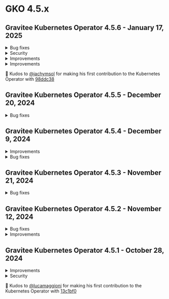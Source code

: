 # GKO 4.5.x

## Gravitee Kubernetes Operator 4.5.6 - January 17, 2025

<details>

<summary>Bug fixes</summary>

* Admission panics when Management Context references a secret in another namespace [#10275](https://github.com/gravitee-io/issues/issues/10275)

</details>

<details>

<summary>Security</summary>

* Update module golang.org/x/net to v0.33.0 [#10254](https://github.com/gravitee-io/issues/issues/10254)

</details>

<details>

<summary>Improvements</summary>

* Upcoming 4.6 Gravitee Cloud support has been backported

</details>

<details>
<summary>Improvements</summary>

  * Upcoming 4.6 Gravitee Cloud support has been backported
</details>

🚀 Kudos to [@jachymsol](https://github.com/jachymsol) for making his first contribution to the Kubernetes Operator with [98ddc38](https://github.com/gravitee-io/gravitee-kubernetes-operator/commit/98ddc38ec043eb7812e6d334c1d4c8b6dcc4275a)

## Gravitee Kubernetes Operator 4.5.5 - December 20, 2024

<details>

<summary>Bug fixes</summary>

* Missing deprecated status in API definition for plans [#10248](https://github.com/gravitee-io/issues/issues/10248)
* Application notifyMembers doesn't work [#10231](https://github.com/gravitee-io/issues/issues/10231)
* Editable HTTP configuration when an API is managed by the operator [#10221](https://github.com/gravitee-io/issues/issues/10221)
* Template strings are not resolved for API Resources references [#10214](https://github.com/gravitee-io/issues/issues/10214)
* Unable to import two v2 plans with same type in APIM [#10195](https://github.com/gravitee-io/issues/issues/10195)

</details>

## Gravitee Kubernetes Operator 4.5.4 - December 9, 2024

<details>

<summary>Improvements</summary>

* Issue a clear warning when attempting to apply a group with an API primary owner [#10094](https://github.com/gravitee-io/issues/issues/10094)
* Improve OAuth application settings validation [#10079](https://github.com/gravitee-io/issues/issues/10079)

</details>

<details>

<summary>Bug fixes</summary>

* Missing Key and Trust Store fields in API Definition [#10215](https://github.com/gravitee-io/issues/issues/10215)

</details>

## Gravitee Kubernetes Operator 4.5.3 - November 21, 2024

<details>

<summary>Bug fixes</summary>

* API v2 CRD export cannot be applied when setting selection rules on plans [#10185](https://github.com/gravitee-io/issues/issues/10185)
* Adding a page is allowed for v4 APIs managed by the operator [#10184](https://github.com/gravitee-io/issues/issues/10184)
* API state is not exported when the API is stopped [#10172](https://github.com/gravitee-io/issues/issues/10172)
* Cloud context fails with token stored in a secret [#10170](https://github.com/gravitee-io/issues/issues/10170)
* Webhook validation fails when management context references a secret [#10168](https://github.com/gravitee-io/issues/issues/10168)
* The notifyMembers property is ignored for V2 APIs [#10163](https://github.com/gravitee-io/issues/issues/10163)
* Empty map values are ignored when persisting resources [#10161](https://github.com/gravitee-io/issues/issues/10161)
* Plan IDs are regenerated for V2 APIs after GKO upgrade [#10159](https://github.com/gravitee-io/issues/issues/10159)
* GKO - API Definition - Default System Folder "Aside" [#10152](https://github.com/gravitee-io/issues/issues/10152)
* Edit on Github button deactivated when deploying github fetcher [#10078](https://github.com/gravitee-io/issues/issues/10078)
* API Pages are not deleted when combining http-fetcher (or markdown) and github-fetchers together [#10087](https://github.com/gravitee-io/issues/issues/10087)

</details>

## Gravitee Kubernetes Operator 4.5.2 - November 12, 2024

<details>

<summary>Bug fixes</summary>

* Having two plans with same name lead to duplicate key error on API v4 export [#10128](https://github.com/gravitee-io/issues/issues/10128)
* APIs sourced from kubernetes config map get out of sync after some time [#10095](https://github.com/gravitee-io/issues/issues/10095)
* Adding a member with an existing role id to a V2 API issues a warning [#10096](https://github.com/gravitee-io/issues/issues/10096)
* GKO removes attributes with empty value from API Definition [#10034](https://github.com/gravitee-io/issues/issues/10034)

</details>

<details>

<summary>Improvements</summary>

* Filter out v2 pages that are fetched from a root repo on CRD export [#10093](https://github.com/gravitee-io/issues/issues/10093)

</details>

## Gravitee Kubernetes Operator 4.5.1 - October 28, 2024

<details>

<summary>Improvements</summary>

* Filter out v2 pages that are fetched from a root repo on CRD export [#10093](https://github.com/gravitee-io/issues/issues/10093)
* Add support for pod tolerations in Helm charts [#10135](https://github.com/gravitee-io/issues/issues/10135)

</details>

<details>

<summary>Security</summary>

* Narrow down webhook configurations role permissions [#10105](https://github.com/gravitee-io/issues/issues/10105)

</details>

🚀 Kudos to [@lucamaggioni](https://github.com/lucamaggioni) for making his first contribution to the Kubernetes Operator with [13c1bf0](https://github.com/gravitee-io/gravitee-kubernetes-operator/commit/13c1bf043f61564d8ef77cad27521a5cef7844e4)

